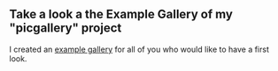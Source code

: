 ## Take a look a the Example Gallery of my "picgallery" project
I created an [example gallery](https://bensen9sticks.github.io/ExamplePicGallery.html) for all of you who would like to have a first look.
